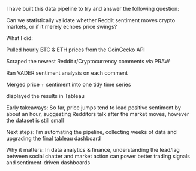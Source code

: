 I have built this data pipeline to try and answer the following question:

Can we statistically validate whether Reddit sentiment moves crypto markets, or if it merely echoes price swings?

What I did:

Pulled hourly BTC & ETH prices from the CoinGecko API 

Scraped the newest Reddit r/Cryptocurrency comments via PRAW 

Ran VADER sentiment analysis on each comment 

Merged price + sentiment into one tidy time series 

displayed the results in Tableau 



Early takeaways:
So far, price jumps tend to lead positive sentiment by about an hour, suggesting Redditors talk after the market moves, however the dataset is still small

Next steps:
I’m automating the pipeline, collecting weeks of data and upgrading the final tableau dashboard

Why it matters:
In data analytics & finance, understanding the lead/lag between social chatter and market action can power better trading signals and sentiment-driven dashboards
